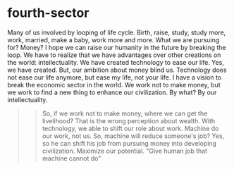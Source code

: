 # fourth-sector
Many of us involved by looping of life cycle. Birth, raise, study, study more, work, married, make a baby, work more and more. What we are pursuing for? Money?
I hope we can raise our humanity in the future by breaking the loop. We have to realize that we have advantages over other creations on the world: intellectuality.
We have created technology to ease our life. Yes, we have created. But, our ambition about money blind us. Technology does not ease our life anymore, but ease my life, not your life.
I have a vision to break the economic sector in the world. We work not to make money, but we work to find a new thing to enhance our civilization. By what? By our intellectuality.
>>So, if we work not to make money, where we can get the livelihood? That is the wrong perception about wealth.
With technology, we able to shift our role about work. Machine do our work, not us.
>>So, machine will reduce someone's job?
Yes, so he can shift his job from pursuing money into developing civilization.
Maximize our potential. "Give human job that machine cannot do"
